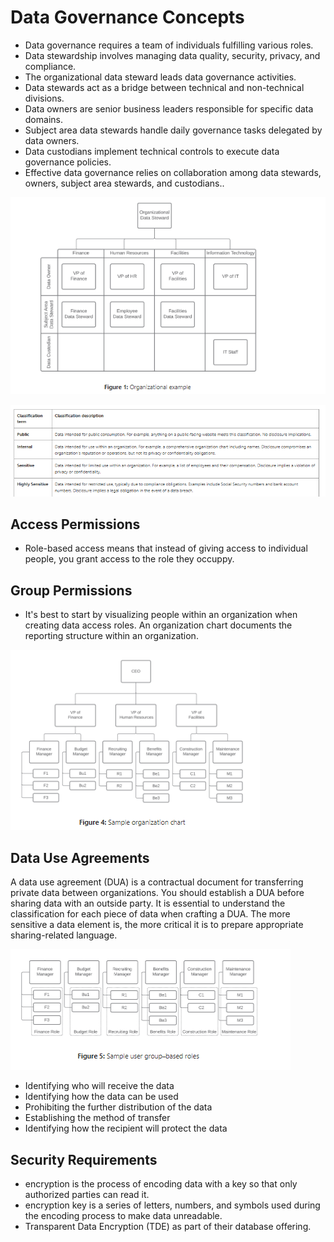 # Data Governance Concepts

* Data governance requires a team of individuals fulfilling various roles.
* Data stewardship involves managing data quality, security, privacy, and compliance.
* The organizational data steward leads data governance activities.
* Data stewards act as a bridge between technical and non-technical divisions.
* Data owners are senior business leaders responsible for specific data domains.
* Subject area data stewards handle daily governance tasks delegated by data owners.
* Data custodians implement technical controls to execute data governance policies.
* Effective data governance relies on collaboration among data stewards, owners, subject area stewards, and custodians..  

![alt text](image.png)

![alt text](image-1.png)

## Access Permissions

*  Role-based access means that instead of giving access to individual people, you grant access to the role they occuppy.

## Group Permissions

* It's best to start by visualizing people within an organization when creating data access roles. An organization chart documents the reporting structure within an organization. 

![alt text](image-2.png)

## Data Use Agreements

A data use agreement (DUA) is a contractual document for transferring private data between organizations. You should establish a DUA before sharing data with an outside party. It is essential to understand the classification for each piece of data when crafting a DUA. The more sensitive a data element is, the more critical it is to prepare appropriate sharing-related language.

![alt text](image-3.png)

* Identifying who will receive the data
* Identifying how the data can be used
* Prohibiting the further distribution of the data
* Establishing the method of transfer
* Identifying how the recipient will protect the data

## Security Requirements

* encryption is the process of encoding data with a key so that only authorized parties can read it. 
* encryption key is a series of letters, numbers, and symbols used during the encoding process to make data unreadable.
* Transparent Data Encryption (TDE) as part of their database offering.


